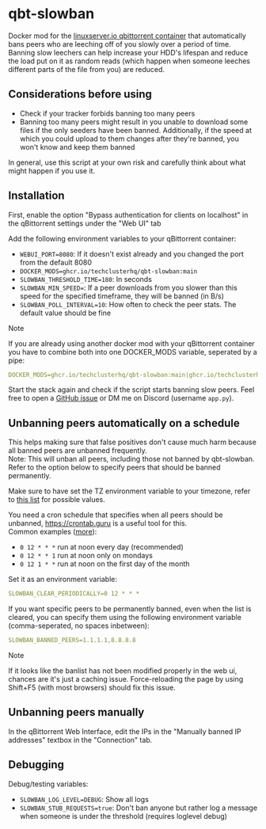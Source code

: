 # qbt-slowban

Docker mod for the [linuxserver.io qbittorrent container](https://docs.linuxserver.io/images/docker-qbittorrent) that automatically bans peers who are leeching off of you slowly over a period of time. Banning slow leechers can help increase your HDD's lifespan and reduce the load put on it as random reads (which happen when someone leeches different parts of the file from you) are reduced.

## Considerations before using

- Check if your tracker forbids banning too many peers
- Banning too many peers might result in you unable to download some files if the only seeders have been banned. Additionally, if the speed at which you could upload to them changes after they're banned, you won't know and keep them banned

In general, use this script at your own risk and carefully think about what might happen if you use it.

## Installation

First, enable the option "Bypass authentication for clients on localhost" in the qBittorrent settings under the "Web UI" tab

Add the following environment variables to your qBittorrent container:
- `WEBUI_PORT=8080`: If it doesn't exist already and you changed the port from the default 8080
- `DOCKER_MODS=ghcr.io/techclusterhq/qbt-slowban:main`
- `SLOWBAN_THRESHOLD_TIME=180`: In seconds
- `SLOWBAN_MIN_SPEED=`: If a peer downloads from you slower than this speed for the specified timeframe, they will be banned (in B/s)
- `SLOWBAN_POLL_INTERVAL=10`: How often to check the peer stats. The default value should be fine

> [!NOTE]  
> If you are already using another docker mod with your qBittorrent container you have to combine both into one DOCKER_MODS variable, seperated by a pipe:
> ```yaml
> DOCKER_MODS=ghcr.io/techclusterhq/qbt-slowban:main|ghcr.io/techclusterhq/qbt-portchecker:main
> ```

Start the stack again and check if the script starts banning slow peers. Feel free to open a [GitHub issue](https://github.com/TechClusterHQ/qbt-slowban/issues) or DM me on Discord (username `app.py`).

## Unbanning peers automatically on a schedule

This helps making sure that false positives don't cause much harm because all banned peers are unbanned frequently.\
Note: This will unban all peers, including those not banned by qbt-slowban. Refer to the option below to specify peers that should be banned permanently.

Make sure to have set the TZ environment variable to your timezone, refer to [this list](https://en.wikipedia.org/wiki/List_of_tz_database_time_zones#List) for possible values.

You need a cron schedule that specifies when all peers should be unbanned, https://crontab.guru is a useful tool for this.\
Common examples ([more](https://crontab.guru/examples.html)):
- `0 12 * * *` run at noon every day (recommended)
- `0 12 * * 1` run at noon only on mondays
- `0 12 1 * *` run at noon on the first day of the month

Set it as an environment variable:
```yaml
SLOWBAN_CLEAR_PERIODICALLY=0 12 * * *
```

If you want specific peers to be permanently banned, even when the list is cleared, you can specify them using the following environment variable (comma-seperated, no spaces inbetween):
```yaml
SLOWBAN_BANNED_PEERS=1.1.1.1,8.8.8.8
```

> [!NOTE]  
> If it looks like the banlist has not been modified properly in the web ui, chances are it's just a caching issue.
> Force-reloading the page by using Shift+F5 (with most browsers) should fix this issue.


## Unbanning peers manually

In the qBittorrent Web Interface, edit the IPs in the "Manually banned IP addresses" textbox in the "Connection" tab.

## Debugging

Debug/testing variables:
- `SLOWBAN_LOG_LEVEL=DEBUG`: Show all logs
- `SLOWBAN_STUB_REQUESTS=true`: Don't ban anyone but rather log a message when someone is under the threshold (requires loglevel debug)
